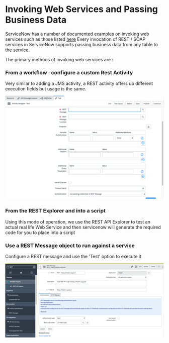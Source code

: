# Invoking Web Services and Passing Business Data

ServiceNow has a number of documented examples on invoking web services such as those listed [here](https://docs.servicenow.com/bundle/istanbul-application-development/page/integrate/examples/concept/c_InboundWebServiceExamples.html)
Every invocation of REST / SOAP services in ServiceNow supports passing business data from any table to the service.

The primary methods of invoking web services are :
### From a workflow : configure a custom Rest Activity 
Very similar to adding a JMS activity, a REST activity offers up different execution fields but usage is the same. 

![Rest](https://github.com/jamesnyika/SNOWUseCases/raw/master/images/RestActivity.png)

### From the REST Explorer and into a script
Using this mode of operation, we use the REST API Explorer to test an actual real life Web Service and then servicenow will generate the required code for you to place into a script

### Use a REST Message object to run against a service
Configure a REST message and use the 'Test' option to execute it 

![Rest](https://github.com/jamesnyika/SNOWUseCases/raw/master/images/RestMessage.png)


